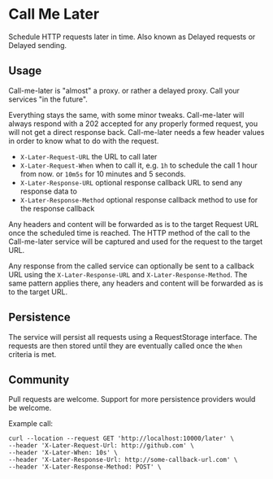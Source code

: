 # Call Me Later

Schedule HTTP requests later in time. Also known as Delayed requests or Delayed sending.

## Usage

Call-me-later is "almost" a proxy. or rather a delayed proxy. Call your services "in the future".

Everything stays the same, with some minor tweaks. Call-me-later will always respond with a 202 accepted for any
properly formed request, you will not get a direct response back. Call-me-later needs a few header values in order to
know what to do with the request.

* `X-Later-Request-URL` the URL to call later
* `X-Later-Request-When` when to call it, e.g. `1h` to schedule the call 1 hour from now. or `10m5s` for 10 minutes and
  5 seconds.
* `X-Later-Response-URL` optional response callback URL to send any response data to
* `X-Later-Response-Method` optional response callback method to use for the response callback

Any headers and content will be forwarded as is to the target Request URL once the scheduled time is reached. The HTTP
method of the call to the Call-me-later service will be captured and used for the request to the target URL.

Any response from the called service can optionally be sent to a callback URL using the `X-Later-Response-URL`
and `X-Later-Response-Method`. The same pattern applies there, any headers and content will be forwarded as is to the
target URL.

## Persistence

The service will persist all requests using a RequestStorage interface. The requests are then stored until they are
eventually called once the `When` criteria is met.

## Community

Pull requests are welcome. Support for more persistence providers would be welcome.

Example call:

```
curl --location --request GET 'http://localhost:10000/later' \
--header 'X-Later-Request-Url: http://github.com' \
--header 'X-Later-When: 10s' \
--header 'X-Later-Response-Url: http://some-callback-url.com' \
--header 'X-Later-Response-Method: POST' \
```